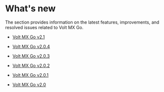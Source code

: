# What's new

The section provides information on the latest features, improvements, and resolved issues related to Volt MX Go.

- [Volt MX Go v2.1](v210.md)

- [Volt MX Go v2.0.4](v204.md)

- [Volt MX Go v2.0.3](v203.md)

- [Volt MX Go v2.0.2](v202.md)

- [Volt MX Go v2.0.1](v201.md)

- [Volt MX Go v2.0](v200.md)

<!--
!!!note "Early access version changes"
    For the updates and changes in the early access version, see [Early Access Version changes](../earlyaccesschanges.md).
-->